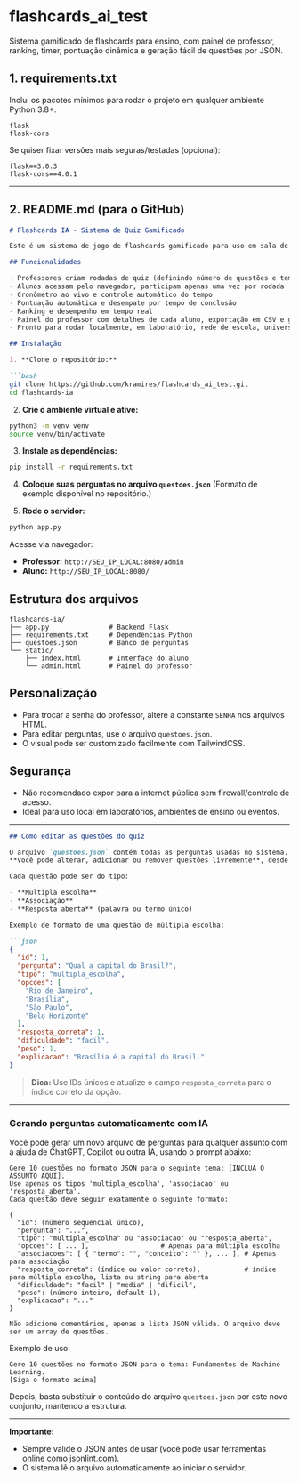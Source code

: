 # flashcards_ai_test
Sistema gamificado de flashcards para ensino, com painel de professor, ranking, timer, pontuação dinâmica e geração fácil de questões por JSON.
## **1. requirements.txt**

Inclui os pacotes mínimos para rodar o projeto em qualquer ambiente Python 3.8+.

```
flask
flask-cors
```

Se quiser fixar versões mais seguras/testadas (opcional):

```
flask==3.0.3
flask-cors==4.0.1
```

---

## **2. README.md (para o GitHub)**

````markdown
# Flashcards IA - Sistema de Quiz Gamificado

Este é um sistema de jogo de flashcards gamificado para uso em sala de aula, com backend em Flask/Python e frontend HTML/CSS/JS, pensado para fácil uso em rede local (acesso via navegador, sem necessidade de instalação de apps).

## Funcionalidades

- Professores criam rodadas de quiz (definindo número de questões e tempo limite)
- Alunos acessam pelo navegador, participam apenas uma vez por rodada
- Cronômetro ao vivo e controle automático do tempo
- Pontuação automática e desempate por tempo de conclusão
- Ranking e desempenho em tempo real
- Painel do professor com detalhes de cada aluno, exportação em CSV e gráficos dinâmicos (via Chart.js e TailwindCSS)
- Pronto para rodar localmente, em laboratório, rede de escola, universidade ou pequenos eventos

## Instalação

1. **Clone o repositório:**

```bash
git clone https://github.com/kramires/flashcards_ai_test.git
cd flashcards-ia
````

2. **Crie o ambiente virtual e ative:**

```bash
python3 -m venv venv
source venv/bin/activate
```

3. **Instale as dependências:**

```bash
pip install -r requirements.txt
```

4. **Coloque suas perguntas no arquivo `questoes.json`**
   (Formato de exemplo disponível no repositório.)

5. **Rode o servidor:**

```bash
python app.py
```

Acesse via navegador:

* **Professor:** `http://SEU_IP_LOCAL:8080/admin`
* **Aluno:** `http://SEU_IP_LOCAL:8080/`

## Estrutura dos arquivos

```
flashcards-ia/
├── app.py               # Backend Flask
├── requirements.txt     # Dependências Python
├── questoes.json        # Banco de perguntas
└── static/
    ├── index.html       # Interface do aluno
    └── admin.html       # Painel do professor
```

## Personalização

* Para trocar a senha do professor, altere a constante `SENHA` nos arquivos HTML.
* Para editar perguntas, use o arquivo `questoes.json`.
* O visual pode ser customizado facilmente com TailwindCSS.

## Segurança

* Não recomendado expor para a internet pública sem firewall/controle de acesso.
* Ideal para uso local em laboratórios, ambientes de ensino ou eventos.

---

````markdown
## Como editar as questões do quiz

O arquivo `questoes.json` contém todas as perguntas usadas no sistema.  
**Você pode alterar, adicionar ou remover questões livremente**, desde que mantenha o formato JSON original.

Cada questão pode ser do tipo:

- **Multipla escolha**  
- **Associação**
- **Resposta aberta** (palavra ou termo único)

Exemplo de formato de uma questão de múltipla escolha:

```json
{
  "id": 1,
  "pergunta": "Qual a capital do Brasil?",
  "tipo": "multipla_escolha",
  "opcoes": [
    "Rio de Janeiro",
    "Brasília",
    "São Paulo",
    "Belo Horizonte"
  ],
  "resposta_correta": 1,
  "dificuldade": "facil",
  "peso": 1,
  "explicacao": "Brasília é a capital do Brasil."
}
````

> **Dica:** Use IDs únicos e atualize o campo `resposta_correta` para o índice correto da opção.

---

### **Gerando perguntas automaticamente com IA**

Você pode gerar um novo arquivo de perguntas para qualquer assunto com a ajuda de ChatGPT, Copilot ou outra IA, usando o prompt abaixo:

```
Gere 10 questões no formato JSON para o seguinte tema: [INCLUA O ASSUNTO AQUI].
Use apenas os tipos 'multipla_escolha', 'associacao' ou 'resposta_aberta'.
Cada questão deve seguir exatamente o seguinte formato:

{
  "id": (número sequencial único),
  "pergunta": "...",
  "tipo": "multipla_escolha" ou "associacao" ou "resposta_aberta",
  "opcoes": [ ... ],                  # Apenas para múltipla escolha
  "associacoes": [ { "termo": "", "conceito": "" }, ... ], # Apenas para associação
  "resposta_correta": (índice ou valor correto),           # índice para múltipla escolha, lista ou string para aberta
  "dificuldade": "facil" | "media" | "dificil",
  "peso": (número inteiro, default 1),
  "explicacao": "..."
}

Não adicione comentários, apenas a lista JSON válida. O arquivo deve ser um array de questões.
```

Exemplo de uso:

```
Gere 10 questões no formato JSON para o tema: Fundamentos de Machine Learning.
[Siga o formato acima]
```

Depois, basta substituir o conteúdo do arquivo `questoes.json` por este novo conjunto, mantendo a estrutura.

---

**Importante:**

* Sempre valide o JSON antes de usar (você pode usar ferramentas online como [jsonlint.com](https://jsonlint.com/)).
* O sistema lê o arquivo automaticamente ao iniciar o servidor.
